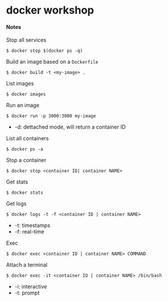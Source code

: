 docker workshop
===============

#### Notes

Stop all services
```
$ docker stop $(docker ps -q)
```

Build an image based on a `Dockerfile`
```
$ docker build -t <my-image> .
```

List images
```
$ docker images
```

Run an image
```
$ docker run -p 3000:3000 my-image
```
 + -d: dettached mode, will return a container ID

List all containers
```
$ docker ps -a
```

Stop a container
```
$ docker stop <container ID| container NAME>
```

Get stats

```
$ docker stats
```

Get logs

```
$ docker logs -t -f <container ID | container NAME>
```

+ -t: timestamps
+ -f: real-time

Exec
```
$ docker exec <container ID | container NAME> COMMAND
```

Attach a terminal
```
$ docker exec -it <container ID | container NAME> /bin/bash
```
+ -i: interactive
+ -t: prompt
